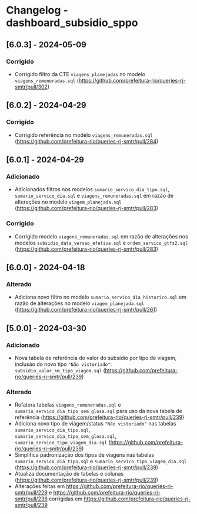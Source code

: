 # Changelog - dashboard_subsidio_sppo

## [6.0.3] - 2024-05-09

### Corrigido

- Corrigido filtro da CTE `viagens_planejadas` no modelo `viagens_remuneradas.sql` (https://github.com/prefeitura-rio/queries-rj-smtr/pull/302)

## [6.0.2] - 2024-04-29

### Corrigido

- Corrigido referência no modelo `viagens_remuneradas.sql` (https://github.com/prefeitura-rio/queries-rj-smtr/pull/284)

## [6.0.1] - 2024-04-29

### Adicionado

- Adicionados filtros nos modelos `sumario_servico_dia_tipo.sql`, `sumario_servico_dia.sql` e `viagens_remuneradas.sql` em razão de alterações no modelo `viagem_planejada.sql` (https://github.com/prefeitura-rio/queries-rj-smtr/pull/283)

### Corrigido

- Corrigido modelo `viagens_remuneradas.sql` em razão de alterações nos modelos `subsidio_data_versao_efetiva.sql` e `ordem_servico_gtfs2.sql` (https://github.com/prefeitura-rio/queries-rj-smtr/pull/283)

## [6.0.0] - 2024-04-18

### Alterado

- Adiciona novo filtro no modelo `sumario_servico_dia_historico.sql` em razão de alterações no modelo `viagem_planejada.sql` (https://github.com/prefeitura-rio/queries-rj-smtr/pull/261)

## [5.0.0] - 2024-03-30

### Adicionado

- Nova tabela de referência do valor do subsídio por tipo de viagem,
  inclusão do novo tipo `"Não vistoriado"`:
  `subsidio_valor_km_tipo_viagem.sql` (https://github.com/prefeitura-rio/queries-rj-smtr/pull/239)

### Alterado

- Refatora tabelas `viagens_remuneradas.sql` e
  `sumario_servico_dia_tipo_sem_glosa.sql` para uso da nova tabela de
  referência (https://github.com/prefeitura-rio/queries-rj-smtr/pull/239)
- Adiciona novo tipo de viagem/status `"Não vistoriado"` nas tabelas
  `sumario_servico_dia_tipo.sql`,
  `sumario_servico_dia_tipo_sem_glosa.sql`,
  `sumario_servico_tipo_viagem_dia.sql` (https://github.com/prefeitura-rio/queries-rj-smtr/pull/239)
- Simplifica padronização dos tipos de viagens nas tabelas
  `sumario_servico_dia_tipo.sql` e `sumario_servico_tipo_viagem_dia.sql` (https://github.com/prefeitura-rio/queries-rj-smtr/pull/239)
- Atualiza documentação de tabelas e colunas (https://github.com/prefeitura-rio/queries-rj-smtr/pull/239)
- Alterações feitas em https://github.com/prefeitura-rio/queries-rj-smtr/pull/229 e https://github.com/prefeitura-rio/queries-rj-smtr/pull/236 corrigidas em https://github.com/prefeitura-rio/queries-rj-smtr/pull/239
